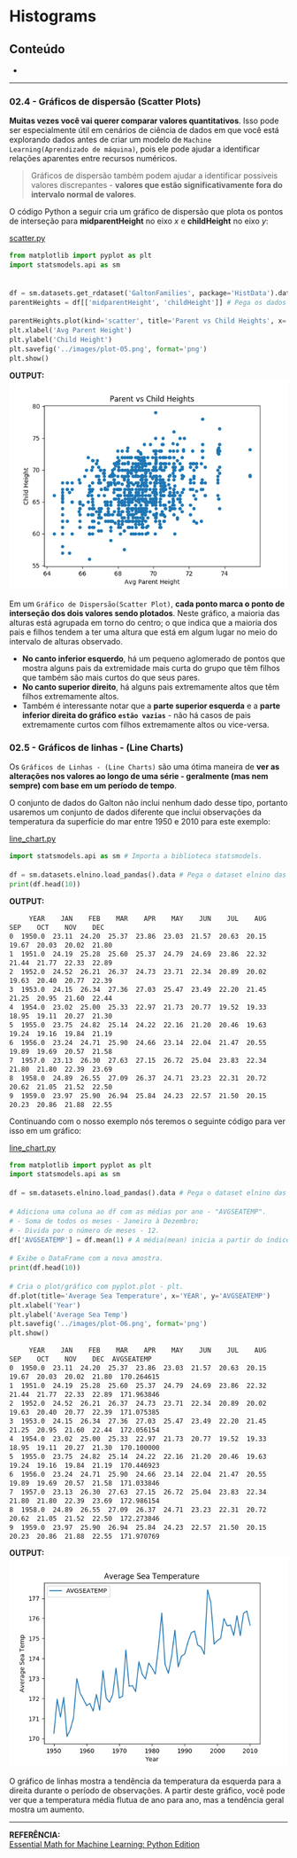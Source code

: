 # Histograms

## Conteúdo

 - [](#01)

---

### 02.4 - Gráficos de dispersão (Scatter Plots)

__Muitas vezes você vai querer comparar valores quantitativos__. Isso pode ser especialmente útil em cenários de ciência de dados em que você está explorando dados antes de criar um modelo de `Machine Learning(Aprendizado de máquina)`, pois ele pode ajudar a identificar relações aparentes entre recursos numéricos.

> Gráficos de dispersão também podem ajudar a identificar possíveis valores discrepantes - __valores que estão significativamente fora do intervalo normal de valores__.

O código Python a seguir cria um gráfico de dispersão que plota os pontos de interseção para __midparentHeight__ no eixo *x* e __childHeight__ no eixo *y*:

[scatter.py](src/scatter.py)
```python
from matplotlib import pyplot as plt
import statsmodels.api as sm


df = sm.datasets.get_rdataset('GaltonFamilies', package='HistData').data
parentHeights = df[['midparentHeight', 'childHeight']] # Pega os dados "midparentHeight" e "childHeight"

parentHeights.plot(kind='scatter', title='Parent vs Child Heights', x='midparentHeight', y='childHeight')
plt.xlabel('Avg Parent Height')
plt.ylabel('Child Height')
plt.savefig('../images/plot-05.png', format='png')
plt.show()
```

**OUTPUT:**  
![image](images/plot-05.png)

Em um `Gráfico de Dispersão(Scatter Plot)`, __cada ponto marca o ponto de interseção dos dois valores sendo plotados__. Neste gráfico, a maioria das alturas está agrupada em torno do centro; o que indica que a maioria dos pais e filhos tendem a ter uma altura que está em algum lugar no meio do intervalo de alturas observado.

 - __No canto inferior esquerdo__, há um pequeno aglomerado de pontos que mostra alguns pais da extremidade mais curta do grupo que têm filhos que também são mais curtos do que seus pares.  
 - __No canto superior direito__, há alguns pais extremamente altos que têm filhos extremamente altos.  
 - Também é interessante notar que a __parte superior esquerda__ e a __parte inferior direita do gráfico__ __`estão vazias`__ - não há casos de pais extremamente curtos com filhos extremamente altos ou vice-versa.

<div id='02-5'></div>

### 02.5 - Gráficos de linhas - (Line Charts)

Os `Gráficos de Linhas - (Line Charts)` são uma ótima maneira de __ver as alterações nos valores ao longo de uma série - geralmente (mas nem sempre) com base em um período de tempo__.  
  
O conjunto de dados do Galton não inclui nenhum dado desse tipo, portanto usaremos um conjunto de dados diferente que inclui observações da temperatura da superfície do mar entre 1950 e 2010 para este exemplo:

[line_chart.py](src/line_chart.py)
```python
import statsmodels.api as sm # Importa a biblioteca statsmodels.

df = sm.datasets.elnino.load_pandas().data # Pega o dataset elnino das temperaturas.
print(df.head(10))
```

**OUTPUT:**  
```
     YEAR    JAN    FEB    MAR    APR    MAY    JUN    JUL    AUG    SEP    OCT    NOV    DEC
0  1950.0  23.11  24.20  25.37  23.86  23.03  21.57  20.63  20.15  19.67  20.03  20.02  21.80
1  1951.0  24.19  25.28  25.60  25.37  24.79  24.69  23.86  22.32  21.44  21.77  22.33  22.89
2  1952.0  24.52  26.21  26.37  24.73  23.71  22.34  20.89  20.02  19.63  20.40  20.77  22.39
3  1953.0  24.15  26.34  27.36  27.03  25.47  23.49  22.20  21.45  21.25  20.95  21.60  22.44
4  1954.0  23.02  25.00  25.33  22.97  21.73  20.77  19.52  19.33  18.95  19.11  20.27  21.30
5  1955.0  23.75  24.82  25.14  24.22  22.16  21.20  20.46  19.63  19.24  19.16  19.84  21.19
6  1956.0  23.24  24.71  25.90  24.66  23.14  22.04  21.47  20.55  19.89  19.69  20.57  21.58
7  1957.0  23.13  26.30  27.63  27.15  26.72  25.04  23.83  22.34  21.80  21.80  22.39  23.69
8  1958.0  24.89  26.55  27.09  26.37  24.71  23.23  22.31  20.72  20.62  21.05  21.52  22.50
9  1959.0  23.97  25.90  26.94  25.84  24.23  22.57  21.50  20.15  20.23  20.86  21.88  22.55
```

Continuando com o nosso exemplo nós teremos o seguinte código para ver isso em um gráfico:

[line_chart.py](src/line_chart.py)
```python
from matplotlib import pyplot as plt
import statsmodels.api as sm

df = sm.datasets.elnino.load_pandas().data # Pega o dataset elnino das temperaturas.

# Adiciona uma coluna ao df com as médias por ano - "AVGSEATEMP".
# - Soma de todos os meses - Janeiro à Dezembro;
# - Divida por o número de meses - 12.
df['AVGSEATEMP'] = df.mean(1) # A média(mean) inicia a partir do índice 1(janeiro).

# Exibe o DataFrame com a nova amostra.
print(df.head(10))

# Cria o plot/gráfico com pyplot.plot - plt.
df.plot(title='Average Sea Temperature', x='YEAR', y='AVGSEATEMP')
plt.xlabel('Year')
plt.ylabel('Average Sea Temp')
plt.savefig('../images/plot-06.png', format='png')
plt.show()
```

```
     YEAR    JAN    FEB    MAR    APR    MAY    JUN    JUL    AUG    SEP    OCT    NOV    DEC  AVGSEATEMP
0  1950.0  23.11  24.20  25.37  23.86  23.03  21.57  20.63  20.15  19.67  20.03  20.02  21.80  170.264615
1  1951.0  24.19  25.28  25.60  25.37  24.79  24.69  23.86  22.32  21.44  21.77  22.33  22.89  171.963846
2  1952.0  24.52  26.21  26.37  24.73  23.71  22.34  20.89  20.02  19.63  20.40  20.77  22.39  171.075385
3  1953.0  24.15  26.34  27.36  27.03  25.47  23.49  22.20  21.45  21.25  20.95  21.60  22.44  172.056154
4  1954.0  23.02  25.00  25.33  22.97  21.73  20.77  19.52  19.33  18.95  19.11  20.27  21.30  170.100000
5  1955.0  23.75  24.82  25.14  24.22  22.16  21.20  20.46  19.63  19.24  19.16  19.84  21.19  170.446923
6  1956.0  23.24  24.71  25.90  24.66  23.14  22.04  21.47  20.55  19.89  19.69  20.57  21.58  171.033846
7  1957.0  23.13  26.30  27.63  27.15  26.72  25.04  23.83  22.34  21.80  21.80  22.39  23.69  172.986154
8  1958.0  24.89  26.55  27.09  26.37  24.71  23.23  22.31  20.72  20.62  21.05  21.52  22.50  172.273846
9  1959.0  23.97  25.90  26.94  25.84  24.23  22.57  21.50  20.15  20.23  20.86  21.88  22.55  171.970769
```

**OUTPUT:**  
![image](images/plot-06.png)

O gráfico de linhas mostra a tendência da temperatura da esquerda para a direita durante o período de observações. A partir deste gráfico, você pode ver que a temperatura média flutua de ano para ano, mas a tendência geral mostra um aumento.

---

**REFERÊNCIA:**  
[Essential Math for Machine Learning: Python Edition](https://learning.edx.org/course/course-v1:Microsoft+DAT256x+2T2018/home)  
